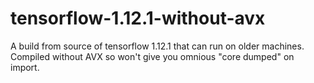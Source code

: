 # tensorflow-1.12.1-without-avx
A build from source of tensorflow 1.12.1 that can run on older machines. Compiled without AVX so won't give you omnious "core dumped" on import.

